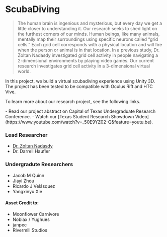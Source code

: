 # ScubaDiving

> The human brain is ingenious and mysterious, but every day we get a little closer to understanding it. Our research seeks to shed light on the furthest corners of our minds.
>Human beings, like many animals, mentally map their surroundings using specific neurons called “grid cells.” Each grid cell corresponds with a physical location and will fire when the person or animal is in that location. In a previous study, Dr. Zoltan Nadasdy investigated grid cell activity in people navigating a 2-dimensional environments by playing video games. Our current research investigates grid cell activity in a 3-dimensional virtual world.

<p>In this project, we build a virtual scubadiving experience using Unity 3D. The project has been tested to be compatible with Oculus Rift and HTC Vive. </p>

<p> To learn more about our research project, see the following links. </p>
 - Read our project abstract on Capital of Texas Undergraduate Research Conference.
 - Watch our [Texas Student Research Showdown Video](https://www.youtube.com/watch?v=_50E9YZ02-Q&feature=youtu.be).
 
 ### Lead Researcher
 - [Dr. Zoltan Nadasdy](https://brainstim.psy.utexas.edu/?page_id=19)
 - Dr. Darrell Haufler
 ### Undergradute Researchers
 - Jacob M Quinn
 - Jiayi Zhou
 - Ricardo J Velásquez
 - Yangxinyu Xie
 
#### Asset Credit to:
 - Moonflower Carnivore
 - Nobiax / Yughues
 - janpec
 - Rivermill Studios
